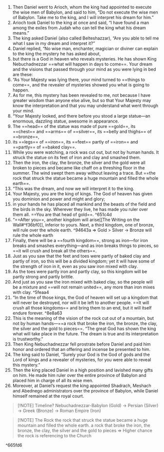1. Then Daniel went to Arioch, whom the king had appointed to execute the wise men of Babylon, and said to him, “Do not execute the wise men of Babylon. Take me to the king, and I will interpret his dream for him.”
2. Arioch took Daniel to the king at once and said, “I have found a man among the exiles from Judah who can tell the king what his dream means.”
3. The king asked Daniel (also called Belteshazzar), “Are you able to tell me what I saw in my dream and interpret it?”
4. Daniel replied, “No wise man, enchanter, magician or diviner can explain to the king the mystery he has asked about, 
5. but there is a God in heaven who reveals mysteries. He has shown King Nebuchadnezzar ==what will happen in days to come==. Your dream and the visions that passed through your mind as you were lying in bed are these:
6. “As Your Majesty was lying there, your mind turned to ==things to come==, and the revealer of mysteries showed you what is going to happen. 
7. As for me, this mystery has been revealed to me, not because I have greater wisdom than anyone else alive, but so that Your Majesty may know the interpretation and that you may understand what went through your mind.
8. “Your Majesty looked, and there before you stood a large statue—an enormous, dazzling statue, awesome in appearance. 
9. The ==head== of the statue was made of pure ==gold==, its ==chest== and ==arms== of ==silver==, its ==belly and thighs== of ==bronze==, 
10. its ==legs== of ==iron==, its ==feet== partly of ==iron== and ==partly== of ==baked clay==. 
11. While you were watching, a rock was cut out, but not by human hands. It struck the statue on its feet of iron and clay and smashed them. 
12. Then the iron, the clay, the bronze, the silver and the gold were all broken to pieces and became like chaff on a threshing floor in the summer. The wind swept them away without leaving a trace. But ==the rock that struck the statue became a huge mountain and filled the whole earth==.
13. “This was the dream, and now we will interpret it to the king. 
14. Your Majesty, you are the king of kings. The God of heaven has given you dominion and power and might and glory; 
15. in your hands he has placed all mankind and the beasts of the field and the birds in the sky. Wherever they live, he has made you ruler over them all. ==You are that head of gold==. ^651c4d
16. “==After you==, another kingdom will arise[[The Writing on the Wall#^f36bf0]], inferior to yours. Next, a third kingdom, one of bronze, will rule over the whole earth.  ^94643a
    => Gold > Silver -> Bronze will rule the whole earth 
17. Finally, there will be a ==fourth kingdom==, strong as iron—for iron breaks and smashes everything—and as iron breaks things to pieces, so ==it will crush and break all the others==. 
18. Just as you saw that the feet and toes were partly of baked clay and partly of iron, so this will be a divided kingdom; yet it will have some of the strength of iron in it, even as you saw iron mixed with clay. 
19. As the toes were partly iron and partly clay, so this kingdom will be partly strong and partly brittle. 
20. And just as you saw the iron mixed with baked clay, so the people will be a mixture and ==will not remain united==, any more than iron mixes with clay. ^5feaa4
21. “In the time of those kings, the God of heaven will set up a kingdom that will never be destroyed, nor will it be left to another people. ==It will crush all those kingdoms== and bring them to an end, but it will itself endure forever.  ^8e8a63
22. This is the meaning of the vision of the rock cut out of a mountain, but not by human hands—==a rock that broke the iron, the bronze, the clay, the silver and the gold to pieces==. “The great God has shown the king what will take place in the future. The dream is true and its interpretation is trustworthy.”
23. Then King Nebuchadnezzar fell prostrate before Daniel and paid him honor and ordered that an offering and incense be presented to him. 
24. The king said to Daniel, “Surely your God is the God of gods and the Lord of kings and a revealer of mysteries, for you were able to reveal this mystery.”
25. Then the king placed Daniel in a high position and lavished many gifts on him. He made him ruler over the entire province of Babylon and placed him in charge of all its wise men. 
26. Moreover, at Daniel’s request the king appointed Shadrach, Meshach and Abednego administrators over the province of Babylon, while Daniel himself remained at the royal court.



> [!NOTE] Timeline?
> Nebuchadnezzar-Babylon (Gold) ->  Persian (Silver) -> Greek (Bronze) -> Roman Empire (Iron)


> [!NOTE] The Rock
> the rock that struck the statue became a huge mountain and filled the whole earth.
> a rock that broke the iron, the bronze, the clay, the silver and the gold to pieces
> => Higher chance the rock is referencing to the Church

^665fd6

